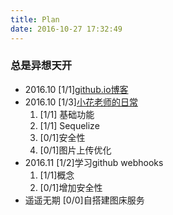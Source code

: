 ```yaml
---
title: Plan
date: 2016-10-27 17:32:49
---
```

### 总是异想天开

* 2016.10  [1/1][github.io博客](/2016/10/24/hexo-operate/)
* 2016.10  [1/3][小花老师的日常](http://libing.win:3000)
    1. [1/1] 基础功能
    2. [1/1] Sequelize
    3. [0/1]安全性
    4. [0/1]图片上传优化
* 2016.11  [1/2]学习github webhooks
    1. [1/1]概念
    2. [0/1]增加安全性
* 遥遥无期  [0/0]自搭建图床服务